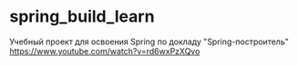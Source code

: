 # spring_build_learn
Учебный проект для освоения Spring 
по докладу "Spring-построитель" https://www.youtube.com/watch?v=rd6wxPzXQvo
